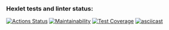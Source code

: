 ### Hexlet tests and linter status:
[![Actions Status](https://github.com/aemaximova/frontend-project-46/actions/workflows/hexlet-check.yml/badge.svg)](https://github.com/aemaximova/frontend-project-46/actions)
[![Maintainability](https://api.codeclimate.com/v1/badges/50f8a6fdc07a9a278a21/maintainability)](https://codeclimate.com/github/aemaximova/frontend-project-46/maintainability)
[![Test Coverage](https://api.codeclimate.com/v1/badges/50f8a6fdc07a9a278a21/test_coverage)](https://codeclimate.com/github/aemaximova/frontend-project-46/test_coverage)
[![asciicast](https://asciinema.org/a/lDWPomqRPqXMshAfushAA2F2K.svg)](https://asciinema.org/a/lDWPomqRPqXMshAfushAA2F2K)

